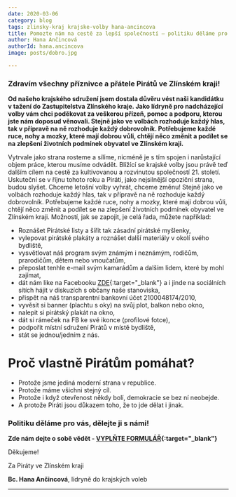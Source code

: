 ```yaml
---
date: 2020-03-06
category: blog
tags: zlinsky-kraj krajske-volby hana-ancincova
title: Pomozte nám na cestě za lepší společností – politiku děláme pro vás, dělejte ji s námi
author: Hana Ančincová
authorId: hana.ancincova
image: posts/dobro.jpg

---
```


### Zdravím všechny příznivce a přátele Pirátů ve Zlínském kraji!

**Od našeho krajského sdružení jsem dostala důvěru vést naši kandidátku v tažení do Zastupitelstva Zlínského kraje. Jako lídryně pro nadcházející volby vám chci poděkovat za veškerou přízeň, pomoc a podporu, kterou jste nám doposud věnovali. Stejně jako ve volbách rozhoduje každý hlas, tak v přípravě na ně rozhoduje každý dobrovolník. Potřebujeme každé ruce, nohy a mozky, které mají dobrou vůli, chtějí něco změnit a podílet se na zlepšení životních podmínek obyvatel ve Zlínském kraji.**

Vytrvale jako strana rosteme a sílíme, nicméně je s tím spojen i narůstající objem práce, kterou musíme odvádět. Blížící se krajské volby jsou právě teď dalším cílem na cestě za kultivovanou a rozvinutou společností 21. století. Uskuteční se v říjnu tohoto roku a Piráti, jako nejsilnější opoziční strana, budou slyšet. Chceme letošní volby vyhrát, chceme změnu!
Stejně jako ve volbách rozhoduje každý hlas, tak v přípravě na ně rozhoduje každý dobrovolník. Potřebujeme každé ruce, nohy a mozky, které mají dobrou vůli, chtějí něco změnit a podílet se na zlepšení životních podmínek obyvatel ve Zlínském kraji.
Možností, jak se zapojit, je celá řada, můžete například:
*	Roznášet Pirátské listy a šířit tak zásadní pirátské myšlenky,
*	vylepovat pirátské plakáty a roznášet další materiály v okolí svého bydliště,
*	vysvětlovat náš program svým známým i neznámým, rodičům, prarodičům, dětem nebo vnoučatům,
*	přeposlat tenhle e-mail svým kamarádům a dalším lidem, které by mohl zajímat,
*	dát nám like na Facebooku [ZDE](https://www.facebook.com/piratizlk/){:target="_blank"} a i jinde na sociálních sítích hájit v diskuzích s občany naše stanoviska,
*	přispět na náš transparentní bankovní účet 2100048174/2010,
*	vyvěsit si banner (plachtu s oky) na svůj plot, balkon nebo okno,
*	nalepit si pirátský plakát na okno,
*	dát si rámeček na FB ke své ikonce (profilové fotce),
*	podpořit místní sdružení Pirátů v místě bydliště,
*	stát se jednou/jedním z nás.


# Proč vlastně Pirátům pomáhat?
* Protože jsme jediná moderní strana v republice.
* Protože máme všichni stejný cíl.
* Protože i když otevřenost někdy bolí, demokracie se bez ní neobejde.
* A protože Piráti jsou důkazem toho, že to jde dělat i jinak.
### Politiku děláme pro vás, dělejte ji s námi!

**Zde nám dejte o sobě vědět - [VYPLŇTE FORMULÁŘ](https://forms.gle/NJXDU2rcAiq5jPvc9){:target="_blank"}**

Děkujeme!

Za Piráty ve Zlínském kraji

**Bc. Hana Ančincová**, lídryně do krajských voleb

---
